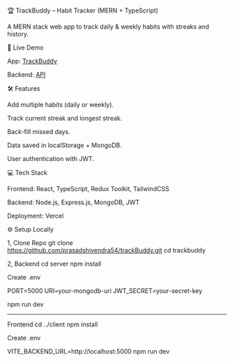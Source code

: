 🏆 TrackBuddy – Habit Tracker (MERN + TypeScript)

A MERN stack web app to track daily & weekly habits with streaks and history.

🚀 Live Demo

App: [TrackBuddy](https://trackbuddy-five.vercel.app/)

Backend: [API](https://trackbuddy-five.vercel.app/)

🛠️ Features

Add multiple habits (daily or weekly).

Track current streak and longest streak.

Back-fill missed days.

Data saved in localStorage + MongoDB.

User authentication with JWT.

💻 Tech Stack

Frontend: React, TypeScript, Redux Toolkit, TailwindCSS

Backend: Node.js, Express.js, MongoDB, JWT

Deployment: Vercel



⚙️ Setup Locally

1, Clone Repo
git clone https://github.com/prasadshivendra54/trackBuddy.git
cd trackbuddy

2, Backend
cd server
npm install

Create .env


PORT=5000
URI=your-mongodb-uri
JWT_SECRET=your-secret-key

npm run dev


--------------

Frontend
cd ../client
npm install


Create .env


VITE_BACKEND_URL=http://localhost:5000
npm run dev
